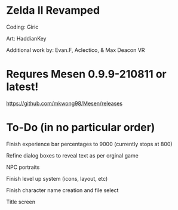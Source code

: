 # Zelda II Revamped

Coding: Giric

Art: HaddianKey

Additional work by: Evan.F, Aclectico, & Max Deacon VR

# Requres Mesen 0.9.9-210811 or latest!

https://github.com/mkwong98/Mesen/releases

# To-Do (in no particular order)

Finish experience bar percentages to 9000 (currently stops at 800)

Refine dialog boxes to reveal text as per orginal game

NPC portraits

Finish level up system (icons, layout, etc)

Finish character name creation and file select

Title screen